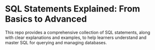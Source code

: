# SQL Statements Explained: From Basics to Advanced
This repo provides a comprehensive collection of SQL statements, along with clear explanations and examples, to help learners understand and master 
SQL for querying and managing databases.
